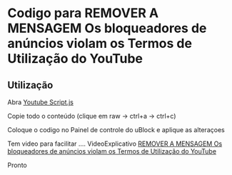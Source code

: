 # Codigo para REMOVER A MENSAGEM Os bloqueadores de anúncios violam os Termos de Utilização do YouTube

## Utilização

Abra [Youtube Script.js](https://github.com/robertopv/Youtube/blob/main/Script_youtube.txt)

Copie todo o conteúdo (clique em raw -> ctrl+a -> ctrl+c)

Coloque o codigo no Painel de controle do uBlock e aplique as alteraçoes

Tem video para facilitar ....
VideoExplicativo [REMOVER A MENSAGEM Os bloqueadores de anúncios violam os Termos de Utilização do YouTube](https://www.youtube.com/watch?v=qarqg-JSSgw)


Pronto
